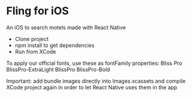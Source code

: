 # Fling for iOS

An iOS to search motels made with React Native

* Clone project
* npm install to get dependencies
* Run from XCode

To apply our official fonts, use these as fontFamily properties:
     Bliss Pro
     BlissPro-ExtraLight
     BlissPro
     BlissPro-Bold
 
Important: add bundle images directly into Images.xcassets and compile XCode project again in order to let React Native uses them in the app
